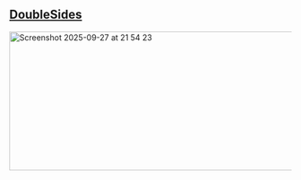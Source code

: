 ## <a href="https://double-sides.netlify.app/">DoubleSides</a>

<img width="701" height="248" alt="Screenshot 2025-09-27 at 21 54 23" src="https://github.com/user-attachments/assets/41cd5f9e-a8f9-4483-826b-accb1f08a986" />
